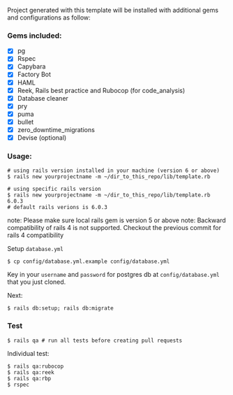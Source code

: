 Project generated with this template will be installed with additional gems and configurations as follow:

### Gems included:
- [x] pg
- [x] Rspec
- [x] Capybara
- [x] Factory Bot
- [x] HAML
- [x] Reek, Rails best practice and Rubocop (for code_analysis)
- [x] Database cleaner
- [x] pry
- [x] puma
- [x] bullet
- [x] zero_downtime_migrations
- [x] Devise (optional)

### Usage:

    # using rails version installed in your machine (version 6 or above)
    $ rails new yourprojectname -m ~/dir_to_this_repo/lib/template.rb

    # using specific rails version
    $ rails new yourprojectname -m ~/dir_to_this_repo/lib/template.rb 6.0.3
    # default rails verions is 6.0.3

note: Please make sure local rails gem is version 5 or above
note: Backward compatibility of rails 4 is not supported. Checkout the previous commit for rails 4 compatibility


Setup ```database.yml```

    $ cp config/database.yml.example config/database.yml

Key in your ```username``` and ```password``` for postgres db at ```config/database.yml``` that you just cloned.

Next:

    $ rails db:setup; rails db:migrate

### Test

    $ rails qa # run all tests before creating pull requests

Individual test:

    $ rails qa:rubocop
    $ rails qa:reek
    $ rails qa:rbp
    $ rspec
